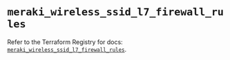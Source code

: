 # `meraki_wireless_ssid_l7_firewall_rules`

Refer to the Terraform Registry for docs: [`meraki_wireless_ssid_l7_firewall_rules`](https://registry.terraform.io/providers/ciscodevnet/meraki/1.7.1/docs/resources/wireless_ssid_l7_firewall_rules).
